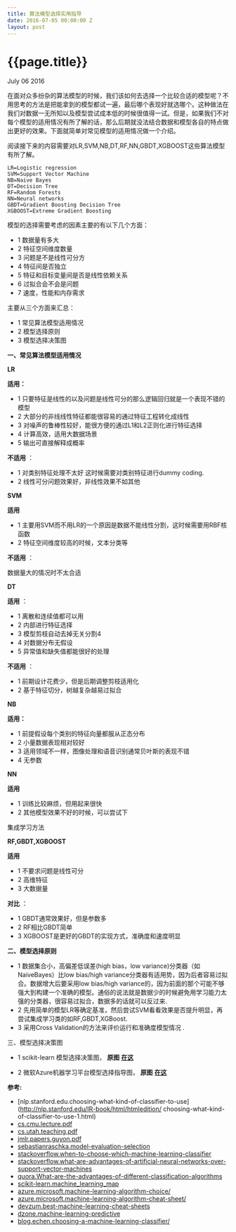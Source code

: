 ```yaml
---
title: 算法模型选择实用指导
date: 2016-07-05 00:00:00 Z
layout: post
---
```


{{page.title}}
=====
<p class="meta">July 06 2016</p>

在面对众多纷杂的算法模型的时候，我们该如何去选择一个比较合适的模型呢？不用思考的方法是把能拿到的模型都试一遍，最后哪个表现好就选哪个。这种做法在我们对数据一无所知以及模型尝试成本低的时候很值得一试。但是，如果我们不对每个模型的适用情况有所了解的话，那么后期就没法结合数据和模型各自的特点做出更好的效果。下面就简单对常见模型的适用情况做一个介绍。

阅读接下来的内容需要对LR,SVM,NB,DT,RF,NN,GBDT,XGBOOST这些算法模型有所了解。

```
LR=Logistic regression  
SVM=Support Vector Machine  
NB=Naive Bayes  
DT=Decision Tree  
RF=Random Forests  
NN=Neural networks  
GBDT=Gradient Boosting Decision Tree  
XGBOOST=Extreme Gradient Boosting  
```

模型的选择需要考虑的因素主要的有以下几个方面：  

 - 1 数据量有多大   
 - 2 特征空间维度数量   
 - 3 问题是不是线性可分方   
 - 4 特征间是否独立   
 - 5 特征和目标变量间是否是线性依赖关系   
 - 6 过拟合会不会是问题   
 - 7 速度，性能和内存需求   

主要从三个方面来汇总：

 - 1 常见算法模型适用情况
 - 2 模型选择原则
 - 3 模型选择决策图

**一、常见算法模型适用情况**

**LR**

**适用：**

 - 1 只要特征是线性的以及问题是线性可分的那么逻辑回归就是一个表现不错的模型   
 - 2 大部分的非线线性特征都能很容易的通过特征工程转化成线性   
 - 3 对噪声的鲁棒性较好，能很方便的通过L1和L2正则化进行特征选择   
 - 4 计算高效，适用大数据场景   
 - 5 输出可直接解释成概率   

**不适用** ：

 - 1 对类别特征处理不太好 这时候需要对类别特征进行dummy coding.   
 - 2 线性可分问题效果好，非线性效果不如其他   

**SVM**

**适用**

 - 1 主要用SVM而不用LR的一个原因是数据不能线性分割，这时候需要用RBF核函数   
 - 2 特征空间维度较高的时候，文本分类等   

**不适用** ：

数据量大的情况时不太合适

**DT**

**适用** ：

 - 1 离散和连续值都可以用   
 - 2 内部进行特征选择   
 - 3 模型剪枝自动去掉无关分割4   
 - 4 对数据分布无假设   
 - 5 异常值和缺失值都能很好的处理   

**不适用** ：

 - 1 前期设计花费少，但是后期调整剪枝适用化  
 - 2  基于特征切分，树越复杂越易过拟合  

**NB**

**适用：**

 - 1 前提假设每个类别的特征向量都服从正态分布
 - 2 小量数据表现相对较好
 - 3 适用领域不一样，图像处理和语音识别通常贝叶斯的表现不错
 - 4 无参数

**NN**

**适用**

 - 1 训练比较麻烦，但用起来很快
 - 2 其他模型效果不好的时候，可以尝试下

集成学习方法

**RF,GBDT,XGBOOST**

**适用**

 - 1 不要求问题是线性可分   
 - 2 高维特征   
 - 3 大数据量   

**对比** ：

 - 1 GBDT通常效果好，但是参数多   
 - 2 RF相比GBDT简单   
 - 3 XGBOOST是更好的GBDT的实现方式，准确度和速度明显   

**二、模型选择原则**

- 1 数据集合小，高偏差低误差(high bias，low variance)分类器（如NaiveBayes）比low bias/high variance分类器有适用势，因为后者容易过拟合。数据增大后要采用low bias/high variance的，因为前面的那个可能不够强大到构建一个准确的模型。通俗的说法就是数据少的时候避免用学习能力太强的分类器，很容易过拟合，数据多的话就可以反过来.  
- 2 先用简单的模型LR等确定基准，然后尝试SVM看看效果是否提升明显，再尝试集成学习类的如RF,GBDT,XGBoost.  
- 3 采用Cross Validation的方法来评价运行和准确度模型情况 .

三、模型选择决策图

 - 1 scikit-learn 模型选择决策图， **原图** [**在这**](http://scikit-learn.org/stable/tutorial/machine_learning_map/)

 - 2 微软Azure机器学习平台模型选择指导图， **原图** [**在这**](https://azure.microsoft.com/en-in/documentation/articles/machine-learning-algorithm-cheat-sheet/)

**参考:**    
      
  - [nlp.stanford.edu.choosing-what-kind-of-classifier-to-use](http://nlp.stanford.edu/IR-book/html/htmledition/ choosing-what-kind-of-classifier-to-use-1.html)     
  - [cs.cmu.lecture.pdf](https://www.cs.cmu.edu/afs/cs/academic/class/10601-f10/lecture/lec16.pdf)            
  - [cs.utah.teaching.pdf](https://www.cs.utah.edu/~piyush/teaching/22-9-print.pdf)            
  - [jmlr.papers.guyon.pdf](http://www.jmlr.org/papers/volume11/guyon10a/guyon10a.pdf)            
  - [sebastianraschka.model-evaluation-selection](http://sebastianraschka.com/blog/2016/model-evaluation-selection-part1.html)            
  - [stackoverflow.when-to-choose-which-machine-learning-classifier](http://stackoverflow.com/questions/2595176/when-to-choose-which-machine-learning-classifier)     
  - [stackoverflow.what-are-advantages-of-artificial-neural-networks-over-support-vector-machines](http://stackoverflow.com/questions/11632516/what-are-advantages-of-artificial-neural-networks-over-support-vector-machines?rq=1)     
  - [quora.What-are-the-advantages-of-different-classification-algorithms](https://www.quora.com/What-are-the-advantages-of-different-classification-algorithms)     
  - [scikit-learn.machine_learning_map](http://scikit-learn.org/stable/tutorial/machine_learning_map/)            
  - [azure.microsoft.machine-learning-algorithm-choice/](https://azure.microsoft.com/en-in/documentation/articles/machine-learning-algorithm-choice/)     
  - [azure.microsoft.machine-learning-algorithm-cheat-sheet/](https://azure.microsoft.com/en-in/documentation/articles/machine-learning-algorithm-cheat-sheet/)     
  - [devzum.best-machine-learning-cheat-sheets](http://devzum.com/2015/06/best-machine-learning-cheat-sheets/)            
  - [dzone.machine-learning-predictive](https://dzone.com/refcardz/machine-learning-predictive)            
  - [blog.echen.choosing-a-machine-learning-classifier/](http://blog.echen.me/2011/04/27/choosing-a-machine-learning-classifier/)            
